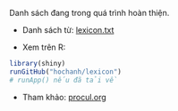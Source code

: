 Danh sách đang trong quá trình hoàn thiện.

- Danh sách từ: [lexicon.txt](https://github.com/hochanh/lexicon/blob/master/lexicon.txt)

- Xem trên R:

```r
library(shiny)
runGitHub("hochanh/lexicon")
# runApp() nếu đã tải về
```

- Tham khảo: [procul.org](http://www.procul.org/blog/2010/11/09/lexicon-xac-su%E1%BA%A5t-th%E1%BB%91ng-ke-va-h%E1%BB%8Dc-may/)
